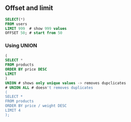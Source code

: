 ## Offset and limit

 ```sql
SELECT(*)
FROM users
LIMIT 999  # show 999 values 
OFFSET 50; # start from 50
```
### Using UNION
```sql
(
SELECT *
FROM products
ORDER BY price DESC
LIMIT
)
UNION # shows only unique values -> removes dupclicates
# UNION ALL # doesn't removes duplicates
(
SELECT *
FROM products
ORDER BY price / weight DESC
LIMIT 4
);
```

